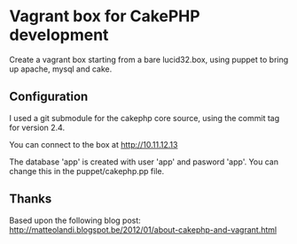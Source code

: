 # Vagrant box for CakePHP development #

Create a vagrant box starting from a bare lucid32.box, using puppet to bring up apache, mysql and cake.

## Configuration ##

I used a git submodule for the cakephp core source, using the commit tag for version 2.4.

You can connect to the box at http://10.11.12.13

The database 'app' is created with user 'app' and pasword 'app'. You can change this in the puppet/cakephp.pp file.

## Thanks ##

Based upon the following blog post: http://matteolandi.blogspot.be/2012/01/about-cakephp-and-vagrant.html

